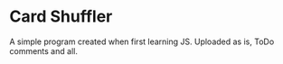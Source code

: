 # Card Shuffler
A simple program created when first learning JS. Uploaded as is, ToDo comments and all.